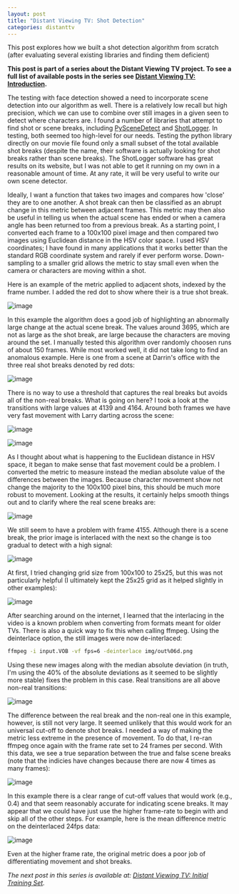 ```yaml
---
layout: post
title: "Distant Viewing TV: Shot Detection"
categories: distanttv
---
```


This post explores how we built a shot detection algorithm
from scratch (after evaluating several existing libraries and
finding them deficient)

**This post is part of a series about the Distant Viewing TV
project. To see a full list of available posts in the series
see [Distant Viewing TV: Introduction](../dtv-introduction).**

The testing with face detection showed a need to incorporate
scene detection into our algorithm as well. There is a relatively
low recall but high precision, which we can use to combine over
still images in a given seen to detect where characters are. I found
a number of libraries that attempt to find shot or scene breaks,
including [PySceneDetect](https://github.com/Breakthrough/PySceneDetect)
and [ShotLogger](https://github.com/jgbutler/Shot-Logger). In testing,
both seemed too high-level for our needs. Testing the python
library directly on our movie file found only a small subset of the
total available shot breaks (despite the name, their software is
actually looking for shot breaks rather than scene breaks).
The ShotLogger software has great results on its website, but I was
not able to get it running on my own in a reasonable amount of time.
At any rate, it will be very useful to write our own scene detector.

Ideally, I want a function that takes two images and compares how
'close' they are to one another. A shot break can then be classified
as an abrupt change in this metric between adjacent frames. This metric
may then also be useful in telling us when the actual scene has ended
or when a camera angle has been returned too from a previous break.
As a starting point, I converted each frame to a 100x100 pixel image
and then compared two images using Euclidean distance in the HSV color
space. I used HSV coordinates; I have found in many applications
that it works better than the standard RGB coordinate system and rarely
if ever perform worse. Down-sampling to a smaller grid allows the
metric to stay small even when the camera or characters are moving
within a shot.

Here is an example of the metric applied to adjacent shots, indexed
by the frame number. I added the red dot to show where their is a true
shot break.

![image](https://statsmaths.github.io/blog/assets/2017-06-15-dtv-shot-detection/img09.png)

In this example the algorithm does a good job of highlighting an abnormally
large change at the actual scene break. The values around 3695, which are
not as large as the shot break, are large because the characters are moving
around the set. I manually tested this algorithm over randomly choosen runs
of about 150 frames. While most worked well, it did not take long to find an
anomalous example. Here is one from a scene at Darrin's office with the three
real shot breaks denoted by red dots:

![image](https://statsmaths.github.io/blog/assets/2017-06-15-dtv-shot-detection/img10.png)

There is no way to use a threshold that captures the real breaks but avoids all
of the non-real breaks. What is going on here? I took a look at the transitions
with large values at 4139 and 4164. Around both frames we have very fast movement
with Larry darting across the scene:

![image](https://statsmaths.github.io/blog/assets/2017-06-15-dtv-shot-detection/img16.png)

![image](https://statsmaths.github.io/blog/assets/2017-06-15-dtv-shot-detection/img17.png)

As I thought about what is happening to the Euclidean distance in HSV space, it
began to make sense that fast movement could be a problem. I converted the metric
to measure instead the median absolute value of the differences between the images.
Because character movement show not change the majority to the 100x100 pixel bins,
this should be much more robust to movement. Looking at the results, it certainly
helps smooth things out and to clarify where the real scene breaks are:

![image](https://statsmaths.github.io/blog/assets/2017-06-15-dtv-shot-detection/img11.png)

We still seem to have a problem with frame 4155. Although there is a scene break,
the prior image is interlaced with the next so the change is too gradual to
detect with a high signal:

![image](https://statsmaths.github.io/blog/assets/2017-06-15-dtv-shot-detection/img15.png)

At first, I tried changing grid size from 100x100 to 25x25, but this
was not particularly helpful (I ultimately kept the 25x25 grid as it helped
slightly in other examples):

![image](https://statsmaths.github.io/blog/assets/2017-06-15-dtv-shot-detection/img12.png)

After searching around on the internet, I learned that the interlacing in
the video is a known problem when converting from formats meant for older
TVs. There is also a quick way to fix this when calling ffmpeg. Using the
deinterlace option, the still images were now de-interlaced:

``` sh
ffmpeg -i input.VOB -vf fps=6 -deinterlace img/out%06d.png
```

Using these new images along with the median absolute deviation (in
truth, I'm using the 40% of the absolute deviations as it seemed to
be slightly more stable) fixes the problem in this case. Real
transitions are all above non-real transitions:

![image](https://statsmaths.github.io/blog/assets/2017-06-15-dtv-shot-detection/img13.png)

The difference between the real break and the non-real one in this example,
however, is still not very large. It seemed unlikely that this would work
for an universal cut-off to denote shot breaks. I needed a way of making
the metric less extreme in the presence of movement. To do that, I re-ran
ffmpeg once again with the frame rate set to 24 frames per second. With
this data, we see a true separation between the true and false scene breaks
(note that the indicies have changes because there are now 4 times as many
frames):

![image](https://statsmaths.github.io/blog/assets/2017-06-15-dtv-shot-detection/img14.png)

In this example there is a clear range of cut-off values that would work (e.g.,
0.4) and that seem reasonably accurate for indicating scene breaks. It may
appear that we could have just use the higher frame-rate to begin with and
skip all of the other steps. For example, here is the mean difference metric
on the deinterlaced 24fps data:

![image](https://statsmaths.github.io/blog/assets/2017-06-15-dtv-shot-detection/img18.png)

Even at the higher frame rate, the original metric does a poor job of
differentiating movement and shot breaks.

*The next post in this series is available at:
[Distant Viewing TV: Initial Training Set](../dtv-first-training-set).*
